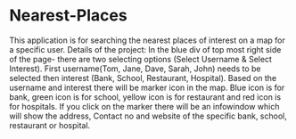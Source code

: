 # Nearest-Places
This application is for searching the nearest places of interest on a map for a specific user. Details of the project: In the blue div of top most right side of the page- there are two selecting options (Select Username & Select Interest). First username(Tom, Jane, Dave, Sarah, John) needs to be selected then interest (Bank, School, Restaurant, Hospital). Based on the username and interest there will be marker icon in the map. Blue icon is for bank, green icon is for school, yellow icon is for restaurant and red icon is for hospitals. If you click on the marker there will be an infowindow which will show the address, Contact no and website of the specific bank, school, restaurant or hospital.
